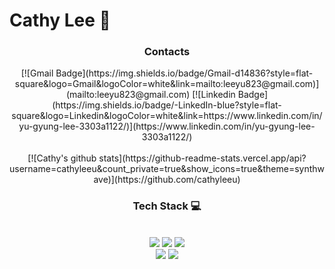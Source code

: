 # Cathy Lee 🤔
<div align = "center">
<h3>Contacts</h3>
[![Gmail Badge](https://img.shields.io/badge/Gmail-d14836?style=flat-square&logo=Gmail&logoColor=white&link=mailto:leeyu823@gmail.com)](mailto:leeyu823@gmail.com)
[![Linkedin Badge](https://img.shields.io/badge/-LinkedIn-blue?style=flat-square&logo=Linkedin&logoColor=white&link=https://www.linkedin.com/in/yu-gyung-lee-3303a1122/)](https://www.linkedin.com/in/yu-gyung-lee-3303a1122/)
<br/><br/>
[![Cathy's github stats](https://github-readme-stats.vercel.app/api?username=cathyleeu&count_private=true&show_icons=true&theme=synthwave)](https://github.com/cathyleeu)
  
 <h3>Tech Stack 💻</h3>
  <br/>
  <img src="https://img.shields.io/badge/HTML-E34F26?style=flat-square&logo=HTML5&logoColor=white"/>
<img src="https://img.shields.io/badge/CSS-1572B6?style=flat-square&logo=CSS3&logoColor=white"/>
<img src="https://img.shields.io/badge/JavaScript-F7DF1E?style=flat-square&logo=JavaScript&logoColor=white"/>
<br>
<img src="https://img.shields.io/badge/Vue-4FC08D?style=flat-square&logo=Vue.js&logoColor=white"/>
<img src="https://img.shields.io/badge/React-61DAFB?style=flat-square&logo=React&logoColor=white"/>
</div>

<!--
**cathyleeu/cathyleeu** is a ✨ _special_ ✨ repository because its `README.md` (this file) appears on your GitHub profile.

Here are some ideas to get you started:

- 🔭 I’m currently working on ...
- 🌱 I’m currently learning ...
- 👯 I’m looking to collaborate on ...
- 🤔 I’m looking for help with ...
- 💬 Ask me about ...
- 📫 How to reach me: ...
- 😄 Pronouns: ...
- ⚡ Fun fact: ...
-->
